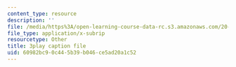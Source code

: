 ```yaml
---
content_type: resource
description: ''
file: /media/https%3A/open-learning-course-data-rc.s3.amazonaws.com/20-219-becoming-the-next-bill-nye-writing-and-hosting-the-educational-show-january-iap-2015/60982bc90c445b39b046ce5ad20a1c52_Ui2q2uoA-_g.vtt
file_type: application/x-subrip
resourcetype: Other
title: 3play caption file
uid: 60982bc9-0c44-5b39-b046-ce5ad20a1c52
---
```

